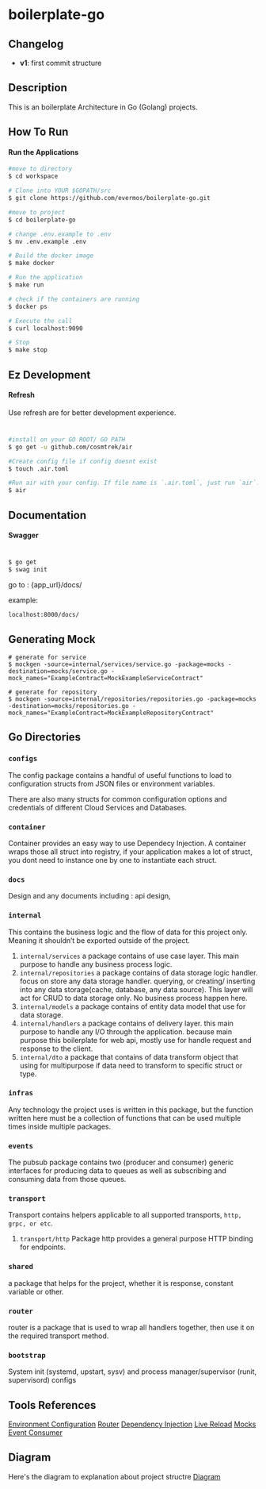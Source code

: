 # boilerplate-go
## Changelog
- **v1**: first commit structure

## Description
This is an boilerplate Architecture in Go (Golang) projects.

## How To Run 

#### Run the Applications
```bash
#move to directory
$ cd workspace

# Clone into YOUR $GOPATH/src
$ git clone https://github.com/evermos/boilerplate-go.git

#move to project
$ cd boilerplate-go

# change .env.example to .env
$ mv .env.example .env

# Build the docker image
$ make docker

# Run the application
$ make run

# check if the containers are running
$ docker ps

# Execute the call
$ curl localhost:9090

# Stop
$ make stop
```

## Ez Development
#### Refresh

Use refresh are for better development experience. 

#
```bash
#install on your GO ROOT/ GO PATH
$ go get -u github.com/cosmtrek/air

#Create config file if config doesnt exist
$ touch .air.toml

#Run air with your config. If file name is `.air.toml`, just run `air`.
$ air
```

## Documentation ##
#### Swagger
#
```bash
$ go get
$ swag init
```

go to : {app_url}/docs/

example:
```
localhost:8000/docs/
```

## Generating Mock ##
```
# generate for service
$ mockgen -source=internal/services/service.go -package=mocks -destination=mocks/service.go -mock_names="ExampleContract=MockExampleServiceContract"

# generate for repository
$ mockgen -source=internal/repositories/repositories.go -package=mocks -destination=mocks/repositories.go -mock_names="ExampleContract=MockExampleRepositoryContract"
```

## Go Directories

### `configs`
The config package contains a handful of useful functions to load to configuration structs from JSON files or environment variables.

There are also many structs for common configuration options and credentials of different Cloud Services and Databases.

### `container`
Container provides an easy way to use Dependecy Injection. A container wraps those all struct into registry, if your application makes a lot of struct, you dont need to instance one by one to instantiate each struct.

### `docs`
Design and any documents including : api design,

### `internal`
This contains the business logic and the flow of data for this project only. Meaning it shouldn’t be exported outside of the project.
1. `internal/services`
    a package contains of use case layer. This main purpose to handle any business process logic.
2. `internal/repositories`
    a package contains of data storage logic handler. focus on store any data storage handler. querying, or creating/ inserting into any data storage(cache, database, any data source). This layer will act for CRUD to data storage only. No business process happen here. 
3. `internal/models`
    a package contains of entity data model that use for data storage.
4. `internal/handlers`
    a package contains of delivery layer. this main purpose to handle any I/O through the application. because main purpose this boilerplate for web api, mostly use for handle request and response to the client.
5. `internal/dto`
    a package that contains of data transform object that using for multipurpose if data need to transform to specific struct or type.

### `infras`
Any technology the project uses is written in this package, but the function written here must be a collection of functions that can be used multiple times inside multiple packages.

### `events`
The pubsub package contains two (producer and consumer) generic interfaces for producing data to queues as well as subscribing and consuming data from those queues.

### `transport`
Transport contains helpers applicable to all supported transports, `http, grpc, or etc`.
1. `transport/http`
    Package http provides a general purpose HTTP binding for endpoints.

### `shared`
a package that helps for the project, whether it is response, constant variable or other.

### `router`
router is a package that is used to wrap all handlers together, then use it on the required transport method.

### `bootstrap`
System init (systemd, upstart, sysv) and process manager/supervisor (runit, supervisord) configs

## Tools References
[Environment Configuration](https://github.com/spf13/viper)
[Router](https://github.com/go-chi/chi)
[Dependency Injection](https://github.com/facebookarchive/inject)
[Live Reload](https://github.com/cosmtrek/air)
[Mocks](https://github.com/golang/mock)
[Event Consumer](https://github.com/nsqio/go-nsq)

## Diagram
Here's the diagram to explanation about project structre
[Diagram](https://drive.google.com/file/d/1uxb2dwHA1GFWuPs9ljhsMBMCjP6gVGtk/view)